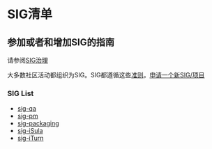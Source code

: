 # SIG清单

## 参加或者和增加SIG的指南

请参阅[SIG治理](/zh/technical-committee/governance/)

大多数社区活动都组织为SIG。SIG都遵循这些[准则](/zh/governance/)。[申请一个新SIG/项目](/zh/technical-committee/governance/)



### SIG List

- [sig-qa](sig/sig-qa/)
- [sig-pm](sig/sig-pm/)
- [sig-packaging](sig/sig-packaging/)
- [sig-iSula]()
- [sig-iTurn]()





